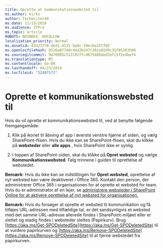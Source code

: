 ```yaml
---
title: Oprette et kommunikationswebsted til
ms.author: kirks
author: Techwriter40
ms.date: 11/13/2018
ms.audience: ITPro
ms.topic: article
ROBOTS: NOINDEX, NOFOLLOW
localization_priority: Normal
ms.assetid: 03a23778-ded1-4131-ba9c-59ecba15ff05
ms.openlocfilehash: b526a87740c44d2b247c202a92d9c35f85383500
ms.sourcegitcommit: 9d78905c512192ffc4675468abd2efc5f2e4baf4
ms.translationtype: MT
ms.contentlocale: da-DK
ms.lasthandoff: 04/23/2019
ms.locfileid: "32407572"
---
```

# <a name="create-a-communication-site"></a>Oprette et kommunikationswebsted til

Hvis du vil oprette et kommunikationswebsted til, ved at benytte følgende fremgangsmåde: 
  
1. Klik på ikonet til åbning af app i øverste venstre hjørne af siden, og vælg SharePoint-flisen. Hvis du ikke kan se SharePoint-flisen, skal du klikke på **websteder** eller **alle apps** , hvis SharePoint ikke er synlig. 
    
2. I toppen af SharePoint-siden, skal du klikke på **Opret websted** og vælge **Kommunikationswebsted**. Følg trinnene i guiden til oprettelse af webstedet. 
    
 **Bemærk**: Hvis du ikke kan se indstillingen for **Opret websted**, oprettelse af nyt websted kan være deaktiveret i Office 365. Kontakt den person, der administrerer Office 365 i organisationen for at oprette et websted for team. Hvis du er administrator af en lejer, se [administrere websteder i SharePoint Online for at aktivere oprettelse af nyt websted for organisationen.](https://go.microsoft.com/fwlink/?linkid=2018780)
  
 **Bemærk:** Hvis du forsøger at oprette et websted til kommunikation og få tilføjes URL-adressen med tilfældige tal, er det sandsynligvis et websted med det samme URL-adresse allerede findes i SharePoint-miljøet eller er slettet og stadig findes i websteder slettes (Papirkurv). Brug [https://aka.ms/Get-SPODeletedSite](https://aka.ms/Get-SPODeletedSite) til at vurdere papirkurven og [https://aka.ms/Remove-SPODeletedSite](https://aka.ms/Remove-SPODeletedSite) til at fjerne webstedet fra papirkurven. 
  

